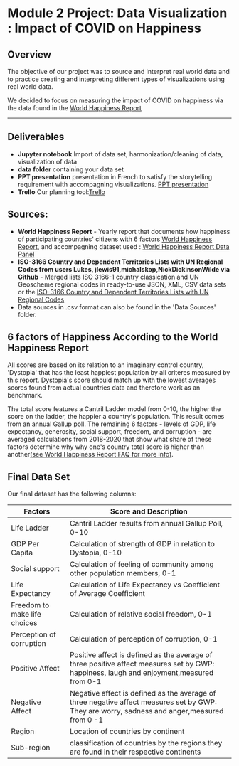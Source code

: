 # Module 2 Project: Data Visualization : Impact of COVID on Happiness 

## Overview

The objective of our project was to source and interpret real world data and to practice creating and interpreting different types of visualizations using real world data.

We decided to focus on measuring the impact of COVID on happiness via the data found in the [World Happiness Report](https://worldhappiness.report/ed/2021/) 

---

## Deliverables 

- **Jupyter notebook** Import of data set, harmonization/cleaning of data, visualization of data 
- **data folder** containing your data set
- **PPT presentation** presentation in French to satisfy the storytelling requirement with accompagning visualizations. [PPT presentation](https://docs.google.com/presentation/d/1FEdVd4qATvuweGtIN34QaWbGkbvScO6QH2necXreZJQ/edit?usp=sharing) 
- **Trello** Our planning tool:[Trello](https://trello.com/b/s6krGprT/project-module-2-data-viz-taler-marius)


## Sources: 

* **World Happiness Report** - Yearly report that documents how happiness of participating countries' citizens with 6 factors [World Happiness Report](https://happiness-report.s3.amazonaws.com/2021/WHR+21.pdf), and accompagning dataset used : [World Happiness Report Data Panel](https://happiness-report.s3.amazonaws.com/2021/DataPanelWHR2021C2.xls)
* **ISO-3166 Country and Dependent Territories Lists with UN Regional Codes from users Lukes, jlewis91,michalskop,NickDickinsonWilde via Github** - Merged lists ISO 3166-1 country classication and  UN Geoscheme regional codes in ready-to-use JSON, XML, CSV data sets  or the [ISO-3166 Country and Dependent Territories Lists with UN Regional Codes](https://github.com/lukes/ISO-3166-Countries-with-Regional-Codes/blob/6b31edc760abcceb7aa1ae4f15e6e4496bce97f1/all/all.csv)
* Data sources in .csv format can also be found in the 'Data Sources' folder. 

## 6 factors of Happiness According to the World Happiness Report 

All scores are based on its relation to an imaginary control country, 'Dystopia' that has the least happiest population by all criteres measured by this report. Dystopia's score should match up with the lowest averages scores found from actual countries data and therefore work as an benchmark. 

The total score features a Cantril Ladder model from 0-10, the higher the score on the ladder, the happier a country's population. This result comes from an annual Gallup poll.  The remaining 6 factors - levels of GDP, life expectancy, generosity, social support, freedom, and corruption - are  averaged calculations from 2018-2020 that show what share of these factors determine why why one's country total score is higher than another[(see World Happiness Report FAQ for more info)](https://worldhappiness.report/faq/#where-do-the-subbars-come-from-for-each-of-the-six-explanatory-factors).

## Final Data Set 

Our final dataset has the following columns:

| **Factors**|**Score and Description**|
|-----|-----|
| Life Ladder|Cantril Ladder results from annual Gallup Poll, 0-10 |
| GDP Per Capita|Calculation of strength of GDP in relation to Dystopia, 0-10 |
| Social support | Calculation of feeling of community among other population members, 0-1 |
| Life Expectancy|Calculation of Life Expectancy vs Coefficient of Average Coefficient |
| Freedom to make life choices| Calculation of relative social freedom, 0-1 |
| Perception of corruption| Calculation of perception of corruption, 0-1 |
| Positive Affect| Positive affect is defined as the average of three positive affect measures set by GWP: happiness, laugh and enjoyment,measured from 0-1 |
| Negative Affect| Negative affect is defined as the average of three negative affect measures set by GWP: They are worry, sadness and anger,measured from 0 -1 |
| Region|Location of countries by continent |
| Sub-region| classification of countries by the regions they are found in their respective continents |
